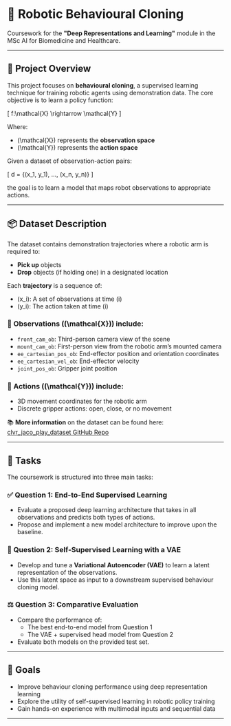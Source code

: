 # 🤖 Robotic Behavioural Cloning

Coursework for the **"Deep Representations and Learning"** module in the MSc AI for Biomedicine and Healthcare.

---

## 🧠 Project Overview

This project focuses on **behavioural cloning**, a supervised learning technique for training robotic agents using demonstration data. The core objective is to learn a policy function:

\[
f:\mathcal{X} \rightarrow \mathcal{Y}
\]

Where:
- \(\mathcal{X}\) represents the **observation space**
- \(\mathcal{Y}\) represents the **action space**

Given a dataset of observation-action pairs:

\[
d = \{(x_1, y_1), ..., (x_n, y_n)\}
\]

the goal is to learn a model that maps robot observations to appropriate actions.

---

## 📦 Dataset Description

The dataset contains demonstration trajectories where a robotic arm is required to:
- **Pick up** objects
- **Drop** objects (if holding one) in a designated location

Each **trajectory** is a sequence of:
- \(x_i\): A set of observations at time \(i\)
- \(y_i\): The action taken at time \(i\)

### 🧾 Observations (\(\mathcal{X}\)) include:
- `front_cam_ob`: Third-person camera view of the scene
- `mount_cam_ob`: First-person view from the robotic arm’s mounted camera
- `ee_cartesian_pos_ob`: End-effector position and orientation coordinates
- `ee_cartesian_vel_ob`: End-effector velocity
- `joint_pos_ob`: Gripper joint position

### 🎯 Actions (\(\mathcal{Y}\)) include:
- 3D movement coordinates for the robotic arm
- Discrete gripper actions: open, close, or no movement

📚 **More information** on the dataset can be found here:  
[clvr_jaco_play_dataset GitHub Repo](https://github.com/clvrai/clvr_jaco_play_dataset?tab=readme-ov-file)

---

## 📌 Tasks

The coursework is structured into three main tasks:

### ✅ Question 1: End-to-End Supervised Learning
- Evaluate a proposed deep learning architecture that takes in all observations and predicts both types of actions.
- Propose and implement a new model architecture to improve upon the baseline.

### 🔁 Question 2: Self-Supervised Learning with a VAE
- Develop and tune a **Variational Autoencoder (VAE)** to learn a latent representation of the observations.
- Use this latent space as input to a downstream supervised behaviour cloning model.

### ⚖️ Question 3: Comparative Evaluation
- Compare the performance of:
  - The best end-to-end model from Question 1
  - The VAE + supervised head model from Question 2
- Evaluate both models on the provided test set.

---

## 🚀 Goals
- Improve behaviour cloning performance using deep representation learning
- Explore the utility of self-supervised learning in robotic policy training
- Gain hands-on experience with multimodal inputs and sequential data

---
